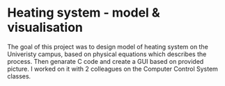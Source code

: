 # Heating system - model & visualisation
 The goal of this project was to design model of heating system on the Univeristy campus, based on physical equations which describes the process. Then genarate C code and create a GUI based on provided picture. I worked on it with 2 colleagues on the Computer Control System classes.
